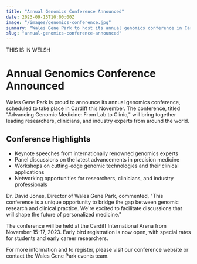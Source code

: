 ```yaml
---
title: "Annual Genomics Conference Announced"
date: 2023-09-15T10:00:00Z
image: "/images/genomics-conference.jpg"
summary: "Wales Gene Park to host its annual genomics conference in Cardiff this November."
slug: "annual-genomics-conference-announced"
---
```


THIS IS IN WELSH

# Annual Genomics Conference Announced

Wales Gene Park is proud to announce its annual genomics conference, scheduled to take place in Cardiff this November. The conference, titled "Advancing Genomic Medicine: From Lab to Clinic," will bring together leading researchers, clinicians, and industry experts from around the world.

## Conference Highlights

- Keynote speeches from internationally renowned genomics experts
- Panel discussions on the latest advancements in precision medicine
- Workshops on cutting-edge genomic technologies and their clinical applications
- Networking opportunities for researchers, clinicians, and industry professionals

Dr. David Jones, Director of Wales Gene Park, commented, "This conference is a unique opportunity to bridge the gap between genomic research and clinical practice. We're excited to facilitate discussions that will shape the future of personalized medicine."

The conference will be held at the Cardiff International Arena from November 15-17, 2023. Early bird registration is now open, with special rates for students and early career researchers.

For more information and to register, please visit our conference website or contact the Wales Gene Park events team.